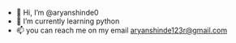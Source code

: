 - 👋 Hi, I’m @aryanshinde0
- 🌱 I’m currently learning python
- 📫 you can reach me on my email aryanshinde123r@gmail.com

<!---
aryanshinde0/aryanshinde0 is a ✨ special ✨ repository because its `README.md` (this file) appears on your GitHub profile.
You can click the Preview link to take a look at your changes.
--->
